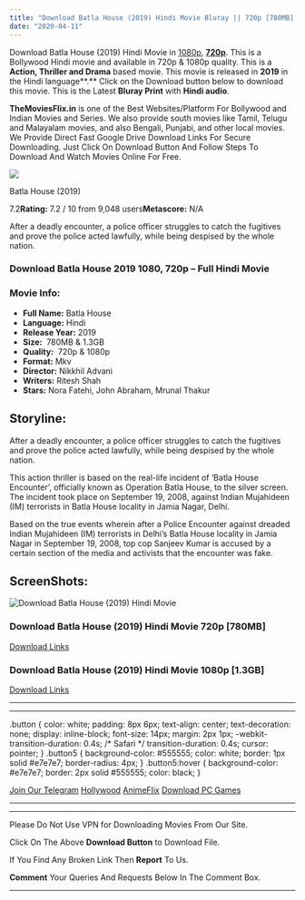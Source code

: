 ```yaml
---
title: "Download Batla House (2019) Hindi Movie Bluray || 720p [780MB] || 1080p [1.3GB]"
date: "2020-04-11"
---
```


Download Batla House (2019) Hindi Movie in [1080p](https://1moviesflix.com/1080p-movies/), [**720p**](https://1moviesflix.com/720p-movies/). This is a Bollywood Hindi movie and available in 720p & 1080p quality. This is a **Action, Thriller and Drama** based movie. This movie is released in **2019** in the Hindi language**.** Click on the Download button below to download this movie. This is the Latest **Bluray Print** with **Hindi audio**.

**TheMoviesFlix.in** is one of the Best Websites/Platform For Bollywood and Indian Movies and Series. We also provide south movies like Tamil, Telugu and Malayalam movies, and also Bengali, Punjabi, and other local movies. We Provide Direct Fast Google Drive Download Links For Secure Downloading. Just Click On Download Button And Follow Steps To Download And Watch Movies Online For Free.

[![](https://m.media-amazon.com/images/M/MV5BZmI4M2I1NWYtM2MwNS00NDJmLThhMmMtNDk1MzM4ZWQyMDZmXkEyXkFqcGdeQXVyODE5NzE3OTE@._V1_SX300.jpg)](https://www.imdb.com/title/tt8869978/ "Batla House")

Batla House (2019)

7.2**Rating:** 7.2 / 10 from 9,048 users**Metascore:** N/A

After a deadly encounter, a police officer struggles to catch the fugitives and prove the police acted lawfully, while being despised by the whole nation.

### Download Batla House 2019 1080, 720p – Full Hindi Movie

### Movie Info:

- **Full Name:** Batla House
- **Language:** Hindi
- **Release Year:** 2019
- **Size:**  780MB & 1.3GB
- **Quality:**  720p & 1080p
- **Format:** Mkv
- **Director:** Nikkhil Advani
- **Writers:** Ritesh Shah
- **Stars:** Nora Fatehi, John Abraham, Mrunal Thakur

## Storyline:

After a deadly encounter, a police officer struggles to catch the fugitives and prove the police acted lawfully, while being despised by the whole nation.

This action thriller is based on the real-life incident of ‘Batla House Encounter’, officially known as Operation Batla House, to the silver screen. The incident took place on September 19, 2008, against Indian Mujahideen (IM) terrorists in Batla House locality in Jamia Nagar, Delhi.

Based on the true events wherein after a Police Encounter against dreaded Indian Mujahideen (IM) terrorists in Delhi’s Batla House locality in Jamia Nagar in September 19, 2008, top cop Sanjeev Kumar is accused by a certain section of the media and activists that the encounter was fake.

## ScreenShots:

![Download Batla House (2019) Hindi Movie ](https://i.imgur.com/pOHHmaS.jpg)

### Download Batla House (2019) Hindi Movie 720p \[780MB\]

[Download Links](https://1moviesflix.com?a270777880=Q0FpR3M5dExUL0V5djdaeG8xM3o1VDRTSHd4M2tnUGpBVkFNNjJuUkFadjFmQkJnYTNqVWZiNjdkNVBMQkxJRzFnNjFGWlpuK0FuelBXWS9GR0JJWGVaakZ4a1ZEK0cvY2FiWFp3QU5uT3c9)

### Download Batla House (2019) Hindi Movie 1080p \[1.3GB\] 

[Download Links](https://1moviesflix.com?a270777880=Q0FpR3M5dExUL0V5djdaeG8xM3o1VDRTSHd4M2tnUGpBVkFNNjJuUkFadjFmQkJnYTNqVWZiNjdkNVBMQkxJR2RoK0oyalB5Rk9HS1ZmRjZLUU45ZTZ0UlM4YVhaUVZSRDVESzYyQmx5dUk9)

* * *

* * *

.button { color: white; padding: 8px 6px; text-align: center; text-decoration: none; display: inline-block; font-size: 14px; margin: 2px 1px; -webkit-transition-duration: 0.4s; /\* Safari \*/ transition-duration: 0.4s; cursor: pointer; } .button5 { background-color: #555555; color: white; border: 1px solid #e7e7e7; border-radius: 4px; } .button5:hover { background-color: #e7e7e7; border: 2px solid #555555; color: black; }

[Join Our Telegram](http://gdrivepro.xyz/join.php) [Hollywood](https://moviesverse.com/) [AnimeFlix](https://animeflix.in/) [Download PC Games](https://gamesflix.net/)  

* * *

* * *

  

Please Do Not Use VPN for Downloading Movies From Our Site.

Click On The Above **Download Button** to Download File.

If You Find Any Broken Link Then **Report** To Us.

**Comment** Your Queries And Requests Below In The Comment Box.

* * *
